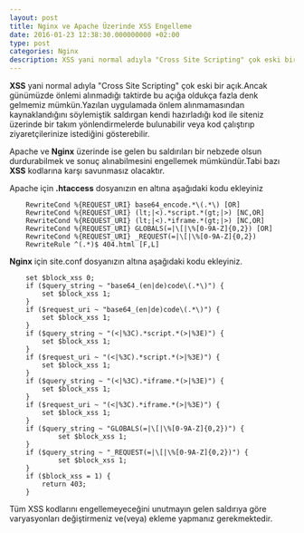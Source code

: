 ```yaml
---
layout: post
title: Nginx ve Apache Üzerinde XSS Engelleme
date: 2016-01-23 12:38:30.000000000 +02:00
type: post
categories: Nginx
description: XSS yani normal adıyla "Cross Site Scripting" çok eski bir açık.Ancak günümüzde önlemi alınmadığı taktirde bu açığa oldukça fazla denk gelmemiz
---
```


**XSS** yani normal adıyla "Cross Site Scripting" çok eski bir açık.Ancak günümüzde önlemi alınmadığı taktirde bu açığa oldukça fazla denk gelmemiz mümkün.Yazılan uygulamada önlem alınmamasından kaynaklandığını söylemiştik saldırgan kendi hazırladığı kod ile siteniz üzerinde bir takım yönlendirmelerde bulunabilir veya kod çalıştırıp ziyaretçilerinize istediğini gösterebilir.

Apache ve **Nginx** üzerinde ise gelen bu saldırıları bir nebzede olsun durdurabilmek ve sonuç alınabilmesini engellemek mümkündür.Tabi bazı **XSS** kodlarına karşı savunmasız olacaktır.

Apache için **.htaccess** dosyanızın en altına aşağıdaki kodu ekleyiniz

```
    RewriteCond %{REQUEST_URI} base64_encode.*\(.*\) [OR]
    RewriteCond %{REQUEST_URI} (lt;|<).*script.*(gt;|>) [NC,OR]
    RewriteCond %{REQUEST_URI} (lt;|<).*iframe.*(gt;|>) [NC,OR]
    RewriteCond %{REQUEST_URI} GLOBALS(=|\[|\%[0-9A-Z]{0,2}) [OR]
    RewriteCond %{REQUEST_URI} _REQUEST(=|\[|\%[0-9A-Z]{0,2})
    RewriteRule ^(.*)$ 404.html [F,L]
```

**Nginx** için site.conf dosyanızın altına aşağıdaki kodu ekleyiniz.

```
    set $block_xss 0;
    if ($query_string ~ "base64_(en|de)code\(.*\)") {
    	set $block_xss 1;
    }
    if ($request_uri ~ "base64_(en|de)code\(.*\)") {
    	set $block_xss 1;
    }
    if ($query_string ~ "(<|%3C).*script.*(>|%3E)") {
    	set $block_xss 1;
    }
    if ($request_uri ~ "(<|%3C).*script.*(>|%3E)") {
    	set $block_xss 1;
    }
    if ($query_string ~ "(<|%3C).*iframe.*(>|%3E)") {
    	set $block_xss 1;
    }
    if ($request_uri ~ "(<|%3C).*iframe.*(>|%3E)") {
    	set $block_xss 1;
    }
    if ($query_string ~ "GLOBALS(=|\[|\%[0-9A-Z]{0,2})") {
            set $block_xss 1;
    }
    if ($query_string ~ "_REQUEST(=|\[|\%[0-9A-Z]{0,2})") {
            set $block_xss 1;
    }
    if ($block_xss = 1) {
    	return 403;
    }
```

Tüm XSS kodlarını engellemeyeceğini unutmayın gelen saldırıya göre varyasyonları değiştirmeniz ve(veya) ekleme yapmanız gerekmektedir.
